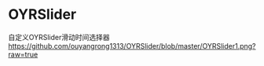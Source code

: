 # OYRSlider
自定义OYRSlider滑动时间选择器
https://github.com/ouyangrong1313/OYRSlider/blob/master/OYRSlider1.png?raw=true
